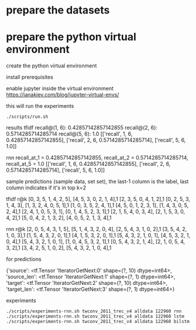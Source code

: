 
# prepare the datasets


# prepare the python virtual environment

create the python virtual environment

install prerequisites

enable jupyter inside the virtual environment
https://janakiev.com/blog/jupyter-virtual-envs/



this will run the experiments 
```shell script
./scripts/run.sh 
```

results 
tfidf
recall@(1, 6): 0.42857142857142855
recall@(2, 6): 0.5714285714285714
recall@(5, 6): 1.0
[['recall', 1, 6, 0.42857142857142855], ['recall', 2, 6, 0.5714285714285714], ['recall', 5, 6, 1.0]]


rnn
recall_at_1 = 0.42857142857142855, recall_at_2 = 0.5714285714285714, recall_at_5 = 1.0
[['recall', 1, 6, 0.42857142857142855], ['recall', 2, 6, 0.5714285714285714], ['recall', 5, 6, 1.0]]



sample predictions (sample data, set set), the last-1 column is the label, last column indicates if it's in top k=2

tfidf r@k
[0, 3, 5, 1, 4, 2, 5],
[4, 5, 3, 0, 2, 1, 4],1
[2, 3, 5, 0, 4, 1, 2],1
[0, 2, 5, 3, 1, 4, 3],
[1, 3, 2, 4, 0, 5, 1],1
[1, 0, 3, 5, 2, 4, 1],1
[4, 5, 0, 1, 2, 3, 1],
[1, 4, 3, 0, 5, 2, 4],1
[2, 4, 1, 0, 5, 3, 1],
[0, 1, 4, 5, 2, 3, 1],1
[2, 1, 5, 4, 0, 3, 4],
[2, 1, 5, 3, 0, 4, 2],1
[5, 0, 4, 2, 1, 3, 2],
[4, 0, 5, 2, 1, 3, 4],1

rnn r@k
[2, 0, 5, 4, 3, 1, 5],
[5, 1, 4, 3, 2, 0, 4],
[2, 5, 4, 3, 1, 0, 2],1
[3, 5, 4, 2, 1, 0, 3],1
[1, 5, 4, 3, 2, 0, 1],1
[4, 1, 5, 3, 2, 0, 1],1
[5, 4, 3, 2, 1, 0, 1],
[4, 5, 3, 2, 1, 0, 4],1
[5, 4, 3, 2, 1, 0, 1],
[1, 0, 4, 5, 3, 2, 1],1
[0, 5, 4, 3, 2, 1, 4],
[2, 1, 0, 5, 4, 3, 2],1
[3, 4, 2, 5, 1, 0, 2],
[5, 4, 3, 2, 1, 0, 4],1


for predictions

{'source': <tf.Tensor 'IteratorGetNext:0' shape=(?, 10) dtype=int64>, 'source_len': <tf.Tensor 'IteratorGetNext:1' shape=(?, 1) dtype=int64>, 'target': <tf.Tensor 'IteratorGetNext:2' shape=(?, 10) dtype=int64>, 'target_len': <tf.Tensor 'IteratorGetNext:3' shape=(?, 1) dtype=int64>}


experiments
```shell script
./scripts/experiments-rnn.sh twconv_2011_trec_v4 alldata 122960 rnn
./scripts/experiments-rnn.sh twconv_2011_trec_v4 alldata 122960 lstm
./scripts/experiments-rnn.sh twconv_2011_trec_v4 alldata 122960 bilstm
```